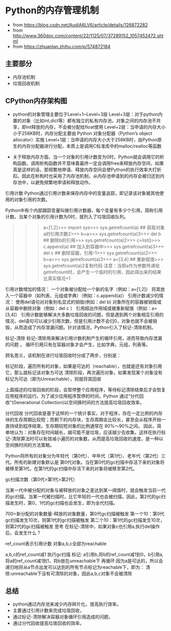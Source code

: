 # Python的内存管理机制

- from https://blog.csdn.net/AudiA6LV6/article/details/126872282
- from http://www.360doc.com/content/22/1125/07/37289152_1057452472.shtml
- from https://zhuanlan.zhihu.com/p/574872184

## 主要部分

- 内存池机制
- 垃圾回收机制

## CPython内存架构图

- python的对象管理主要位于Level+1~Level+3层
Level+3层：对于python内置的对象（比如int,dict等）都有独立的私有内存池，对象之间的内存池不共享，即int释放的内存，不会被分配给float使用
Level+2层：当申请的内存大小小于256KB时，内存分配主要由 Python 对象分配器（Python’s object allocator）实施
Level+1层：当申请的内存大小大于256KB时，由Python原生的内存分配器进行分配，本质上是调用C标准库中的malloc/realloc等函数

- 关于释放内存方面，当一个对象的引用计数变为0时，Python就会调用它的析构函数。调用析构函数并不意味着最终一定会调用free来释放内存空间，如果真是这样的话，那频繁地申请、释放内存空间会使Python的执行效率大打折扣。因此在析构时也采用了内存池机制，从内存池申请到的内存会被归还到内存池中，以避免频繁地申请和释放动作。

引用计数
Python通过引用计数来保存内存中的变量追踪，即记录该对象被其他使用的对象引用的次数。

Python中有个内部跟踪变量叫做引用计数器，每个变量有多少个引用，简称引用计数。当某个对象的引用计数为0时，就列入了垃圾回收队列。

>>> a=[1,2]>>> import sys>>> sys.getrefcount(a) ## 获取对象a的引用次数2>>> b=a>>> sys.getrefcount(a)3>>> del b ## 删除b的引用>>> sys.getrefcount(a)2>>> c=list()>>> c.append(a) ## 加入到容器中>>> sys.getrefcount(a)3>>> del c ## 删除容器，引用-1>>> sys.getrefcount(a)2>>> b=a>>> sys.getrefcount(a)3>>> a=[3,4] ## 重新赋值>>> sys.getrefcount(a)2复制代码
注意：当把a作为参数传递给getrefcount时，会产生一个临时的引用，因此得出来的结果比真实情况+1

引用计数增加的情况：
一个对象被分配给一个新的名字（例如：a=[1,2]）
将其放入一个容器中（如列表、元组或字典）（例如：c.append(a)）
引用计数减少的情况：
使用del语句对对象别名显式的销毁(例如：del b)
对象所在的容器被销毁或从容器中删除对象（例如：del c ）
引用超出作用域或被重新赋值（例如：a=[3,4]）
引用计数能够解决大多数垃圾回收的问题，但是遇到两个对象相互引用的情况，del语句可以减少引用次数，但是引用计数不会归0，对象也就不会被销毁，从而造成了内存泄漏问题。针对该情况，Python引入了标记-清除机制。

标记-清除
标记-清除用来解决引用计数机制产生的循环引用，进而导致内存泄漏的问题 。 循环引用只有在容器对象才会产生，比如字典，元组，列表等。

顾名思义，该机制在进行垃圾回收时分成了两步，分别是：

标记阶段，遍历所有的对象，如果是可达的（reachable），也就是还有对象引用它，那么就标记该对象为可达
清除阶段，再次遍历对象，如果发现某个对象没有标记为可达（即为Unreachable），则就将其回收

上面描述的垃圾回收的阶段，会暂停整个应用程序，等待标记清除结束后才会恢复应用程序的运行。为了减少应用程序暂停的时间，Python 通过“分代回收”(Generational Collection)以空间换时间的方法提高垃圾回收效率。

分代回收
分代回收是基于这样的一个统计事实，对于程序，存在一定比例的内存块的生存周期比较短；而剩下的内存块，生存周期会比较长，甚至会从程序开始一直持续到程序结束。生存期较短对象的比例通常在 80%～90%之间。 因此，简单地认为：对象存在时间越长，越可能不是垃圾，应该越少去收集。这样在执行标记-清除算法时可以有效减小遍历的对象数，从而提高垃圾回收的速度，是一种以空间换时间的方法策略。

Python将所有的对象分为年轻代（第0代）、中年代（第1代）、老年代（第2代）三代。所有的新建对象默认是 第0代对象。当在第0代的gc扫描中存活下来的对象将被移至第1代，在第1代的gc扫描中存活下来的对象将被移至第2代。

gc扫描次数（第0代>第1代>第2代）

当某一代中被分配的对象与被释放的对象之差达到某一阈值时，就会触发当前一代的gc扫描。当某一代被扫描时，比它年轻的一代也会被扫描，因此，第2代的gc扫描发生时，第0，1代的gc扫描也会发生，即为全代扫描。


700=新分配的对象数量-释放的对象数量，第0代gc扫描被触发
第一个10：第0代gc扫描发生10次，则第1代的gc扫描被触发
第二个10：第1代的gc扫描发生10次，则第2代的gc扫描被触发
思考
在标记-清除中，如果对象c也引用a,执行del操作后，会发生什么？

ref_count表示引用计数
对象a,b,c全部为reachable

a,b,c的ref_count减1
执行gc扫描
标记: a引用b,将b的ref_count减1到0，b引用a,将a的ref_count减1到1，将b放在unreachable下
再循环:因为a是可达的，所以会递归地将从a节点出发可以达到的所有节点标记为reachable下，即为：
清除:unreachable下没有可清除的对象，因此a,b,c对象不会被清除

## 总结

- python通过内存池来减少内存碎片化，提高执行效率。
- 主要通过引用计数来完成垃圾回收，
- 通过标记-清除解决容器对象循环引用造成的问题，
- 通过分代回收提高垃圾回收的效率。

## 